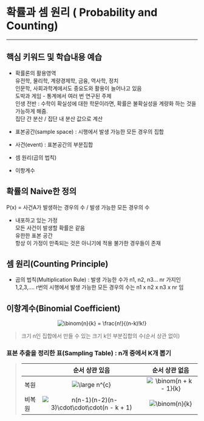 
# 확률과 셈 원리 ( Probability and Counting)
-----
## 핵심 키워드 및 학습내용 예습
* 확률론의 활용영역  
유전학, 물리학, 계량경제학, 금융, 역사학, 정치  
인문학, 사회과학계에서도 중요도와 활용이 늘어나고 있음  
도박과 게임 - 통계에서 여러 번 연구된 주제  
인생 전반 : 수학이 확실성에 대한 학문이라면, 확률은 불확실성을 계량화 하는 것을 가능하게 해줌.  
집단 간 분산 / 집단 내 분산 값으로 계산  

* 표본공간(sample space) : 시행에서 발생 가능한 모든 경우의 집합  
* 사건(event) : 표본공간의 부분집합  
* 셈 원리(곱의 법칙)  
* 이항계수  
   
## 확률의 Naive한 정의
P(x) = 사건A가 발생하는 경우의 수 /  발생 가능한 모든 경우의 수                          
* 내포하고 있는 가정  
모든 사건이 발생할 확률은 같음  
유한한 표본 공간  
항상 이 가정이 만족되는 것은 아니기에 적용 불가한 경우들이 존재  

## 셈 원리(Counting Principle)
* 곱의 법칙(Multiplication Rule) : 발생 가능한 수가 n1, n2, n3... nr 가지인  
1,2,3,.... r번의 시행에서 발생 가능한 모든 경우의 수는 n1 x n2 x n3 x nr 임  

## 이항계수(Binomial Coefficient)
<p align="center"><img src="https://latex.codecogs.com/gif.latex?\binom{n}{k}&space;=&space;\frac{n!}{(n-k)!k!}" title="\binom{n}{k} = \frac{n!}{(n-k)!k!}" /></p>

> 크기 n인 집합에서 만들 수 있는 크기 k인 부분집합의 수(순서 상관 없이)  

### 표본 추출을 정리한 표(Sampling Table) : n개 중에서 K개 뽑기
> |                                     |  순서 상관 있음 | 순서 상관 없음
> |---|:---:|:---:|
>  | 복원 |<img src="https://latex.codecogs.com/gif.latex?\dpi{150}&space;\large&space;n^{c}" title="\large n^{c}" />| <img src="https://latex.codecogs.com/gif.latex?\dpi{150}&space;\binom{n&space;&plus;&space;k&space;-&space;1}{k}" title="\binom{n + k - 1}{k}" />|   
>  | 비복원 | <img src="https://latex.codecogs.com/gif.latex?\dpi{150}&space;n(n-1)(n-2)(n-3)\cdot\cdot\cdot(n&space;-&space;k&space;&plus;&space;1)" title="n(n-1)(n-2)(n-3)\cdot\cdot\cdot(n - k + 1)" />| <img src="https://latex.codecogs.com/gif.latex?\dpi{150}&space;\binom{n}{k}" title="\binom{n}{k}" />||   
